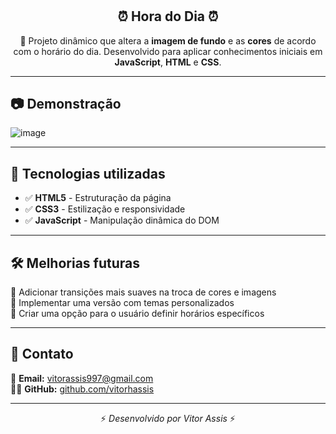 # <h2 align="center">⏰ Hora do Dia ⏰</h2>

<p align="center">
  🚀 Projeto dinâmico que altera a <strong>imagem de fundo</strong> e as <strong>cores</strong> de acordo com o horário do dia.  
  Desenvolvido para aplicar conhecimentos iniciais em <strong>JavaScript</strong>, <strong>HTML</strong> e <strong>CSS</strong>.
</p>

---

## 📷 Demonstração  

![image](https://github.com/user-attachments/assets/9756f0b8-7686-458b-b471-ddb5fcbd1769)

---

## 🚀 Tecnologias utilizadas    

- ✅ **HTML5** - Estruturação da página  
- ✅ **CSS3** - Estilização e responsividade  
- ✅ **JavaScript** - Manipulação dinâmica do DOM  

---

## 🛠 Melhorias futuras  

🔹 Adicionar transições mais suaves na troca de cores e imagens  
🔹 Implementar uma versão com temas personalizados  
🔹 Criar uma opção para o usuário definir horários específicos  

---

## 📩 Contato  

📧 **Email:** [vitorassis997@gmail.com](mailto:seuemail@email.com)  
👨‍💻 **GitHub:** [github.com/vitorhassis](https://github.com/seuusuario)  

---

<p align="center">⚡ <em>Desenvolvido por Vitor Assis</em> ⚡</p>


